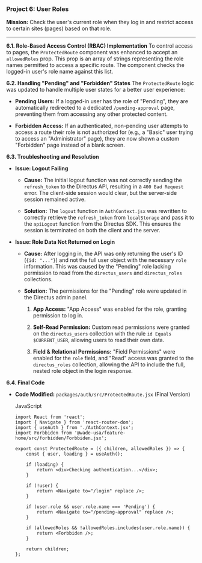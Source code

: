 ### **Project 6: User Roles**

**Mission:** Check the user's current role when they log in and restrict access to certain sites (pages) based on that role.

* * *

**6.1. Role-Based Access Control (RBAC) Implementation** To control access to pages, the `ProtectedRoute` component was enhanced to accept an `allowedRoles` prop. This prop is an array of strings representing the role names permitted to access a specific route. The component checks the logged-in user's role name against this list.

**6.2. Handling "Pending" and "Forbidden" States** The `ProtectedRoute` logic was updated to handle multiple user states for a better user experience:

- **Pending Users:** If a logged-in user has the role of "Pending", they are automatically redirected to a dedicated `/pending-approval` page, preventing them from accessing any other protected content.
    
- **Forbidden Access:** If an authenticated, non-pending user attempts to access a route their role is not authorized for (e.g., a "Basic" user trying to access an "Administrator" page), they are now shown a custom "Forbidden" page instead of a blank screen.
    

**6.3. Troubleshooting and Resolution**

- **Issue: Logout Failing**
    
    - **Cause:** The initial logout function was not correctly sending the `refresh_token` to the Directus API, resulting in a `400 Bad Request` error. The client-side session would clear, but the server-side session remained active.
        
    - **Solution:** The `logout` function in `AuthContext.jsx` was rewritten to correctly retrieve the `refresh_token` from `localStorage` and pass it to the `apiLogout` function from the Directus SDK. This ensures the session is terminated on both the client and the server.
        
- **Issue: Role Data Not Returned on Login**
    
    - **Cause:** After logging in, the API was only returning the user's ID (`{id: "..."}`) and not the full user object with the necessary `role` information. This was caused by the "Pending" role lacking permission to read from the `directus_users` and `directus_roles` collections.
        
    - **Solution:** The permissions for the "Pending" role were updated in the Directus admin panel.
        
        1.  **App Access:** "App Access" was enabled for the role, granting permission to log in.
            
        2.  **Self-Read Permission:** Custom read permissions were granted on the `directus_users` collection with the rule `id Equals $CURRENT_USER`, allowing users to read their own data.
            
        3.  **Field & Relational Permissions:** "Field Permissions" were enabled for the `role` field, and "Read" access was granted to the `directus_roles` collection, allowing the API to include the full, nested role object in the login response.
            

**6.4. Final Code**

- **Code Modified:** `packages/auth/src/ProtectedRoute.jsx` (Final Version)
    
    JavaScript
    
    ```
    import React from 'react';
    import { Navigate } from 'react-router-dom';
    import { useAuth } from './AuthContext.jsx';
    import Forbbiden from '@wade-usa/feature-home/src/forbidden/Forbbiden.jsx';
    
    export const ProtectedRoute = ({ children, allowedRoles }) => {
        const { user, loading } = useAuth();
    
        if (loading) {
            return <div>Checking authentication...</div>;
        }
    
        if (!user) {
            return <Navigate to="/login" replace />;
        }
    
        if (user.role && user.role.name === 'Pending') {
            return <Navigate to="/pending-approval" replace />;
        }
    
        if (allowedRoles && !allowedRoles.includes(user.role.name)) {
            return <Forbbiden />;
        }
    
        return children;
    };
    ```